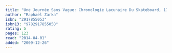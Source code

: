 ```yaml
---
title: "Une Journée Sans Vague: Chronologie Lacunaire Du Skateboard, 1779 2009"
author: "Raphaël Zarka"
isbn: "2917855053"
isbn13: "9782917855058"
rating: 5
pages: 123
read: "2014-04-01"
added: "2009-12-26"
---
```


